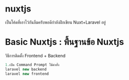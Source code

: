 # nuxtjs
เป็นโค้ดที่เอาไว้กันลืมครับพอดีกำลังฝึกเขียน Nuxt+Laravel อยู่

# Basic Nuxtjs : พื้นฐานข้อ Nuxtjs

วิธีการติดตั้ง Frontend + Backend
```php
1.เปิด Command Prompt ใช้คำสั่ง
laravel new backend
laravel new frontend
```
